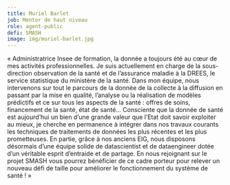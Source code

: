 ```yaml
---
title: Muriel Barlet
job: Mentor de haut niveau
role: agent-public
defi: SMASH
image: img/muriel-barlet.jpg
---
```

« Administratrice Insee de formation, la donnée a toujours été au cœur de mes activités professionnelles. Je suis actuellement en charge de la sous-direction observation de la santé et de l’assurance maladie à la DREES, le service statistique du ministère de la santé. Dans mon équipe, nous intervenons sur tout le parcours de la donnée de la collecte à la diffusion en passant par la mise en qualité, l’analyse ou la réalisation de modèles prédictifs et ce sur tous les aspects de la santé : offres de soins, financement de la santé, état de santé… Consciente que la donnée de santé est aujourd’hui un bien d’une grande valeur que l’Etat doit savoir exploiter au mieux, je cherche en permanence à intégrer dans nos travaux courants les techniques de traitements de données les plus récentes et les plus prometteuses. En partie, grâce à nos anciens EIG, nous disposons désormais d’une équipe solide de datascientist et de dataengineer dotée d’un véritable esprit d’entraide et de partage. En nous rejoignant sur le projet SMASH vous pourrez bénéficier de ce cadre porteur pour relever un nouveau défi de taille pour améliorer le fonctionnement du système de santé ! »